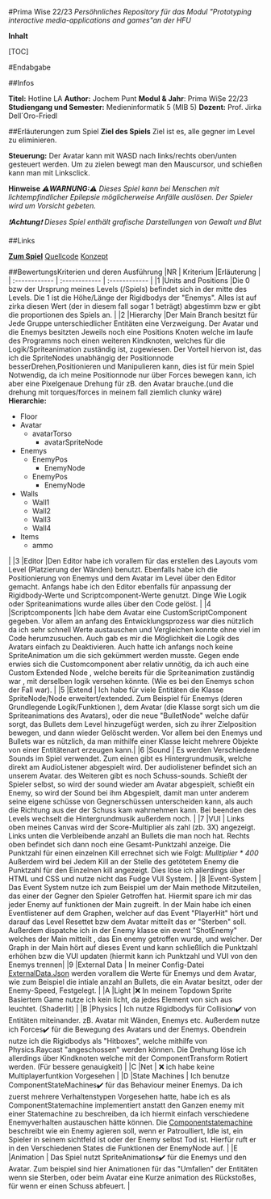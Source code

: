 
#Prima Wise 22/23
*Persöhnliches Repository für das Modul "Prototyping interactive media-applications and games"an der HFU*


**Inhalt**

[TOC]

#Endabgabe

##Infos

**Titel:** Hotline LA
**Author:** Jochem Punt
**Modul & Jahr**: Prima WiSe 22/23
**Studiengang und Semester:** Medieninformatik 5 (MIB 5)
**Dozent:** Prof. Jirka Dell´Oro-Friedl

##Erläuterungen zum Spiel
**Ziel des Spiels**
Ziel ist es, alle gegner im Level zu eliminieren.

**Steuerung:**
Der Avatar kann mit WASD nach links/rechts oben/unten gesteuert werden. Um zu zielen bewegt man den Mauscursor, und schießen kann man mit Linksclick.

**Hinweise**
*⚠️**WARNUNG:**⚠️ 
Dieses Spiel kann bei Menschen mit lichtempfindlicher Epilepsie möglicherweise Anfälle auslösen. Der Spieler wird um Vorsicht gebeten.*

*❗**Achtung**❗ 
Dieses Spiel enthält  grafische Darstellungen von Gewalt und Blut*

##Links

**[Zum Spiel](https://jochempunt.github.io/Prima/HotlineLA/index.html)**
[Quellcode](https://github.com/jochempunt/Prima/tree/main/HotlineLA)
[Konzept](https://github.com/jochempunt/Prima/blob/main/HotlineLA/Prima_Konzept.pdf)

##BewertungsKriterien und deren Ausführung
|NR   | Kriterium  |Erläuterung   |
| :------------ | :------------ | :------------ |
|1   |Units and Positions   |Die 0 bzw der Ursprung meines Levels (/Spiels) befindet sich in der mitte des Levels. Die 1 ist die Höhe/Länge der Rigidbodys der "Enemys". Alles ist auf zirka diesen Wert (der in diesem fall sogar 1 beträgt) abgestimm bzw er gibt die proportionen des Spiels an. |
|2 |Hierarchy   |Der Main Branch besitzt für Jede Gruppe unterschiedlicher Entitäten eine Verzweigung. Der Avatar und die Enemys besitzten Jeweils noch eine Positions Knoten welche im laufe des Programms noch einen weiteren Kindknoten, welches für die Logik/Spriteanimation zuständig ist, zugewiesen. Der Vorteil hiervon ist, das ich die SpriteNodes unabhängig der Positionnode besserDrehen,Positionieren und Manipulieren kann, dies ist für mein Spiel Notwendig, da ich meine Positionnode nur über Forces bewegen kann, ich aber eine Pixelgenaue Drehung für zB. den Avatar brauche.(und die drehung mit torques/forces in meinem fall ziemlich clunky wäre)</br> <b>Hierarchie:</b><ul><li>Floor</li><li>Avatar<ul><li>avatarTorso<ul><li>avatarSpriteNode</li></ul></li></ul></li><li>Enemys<ul><li>EnemyPos<ul><li>EnemyNode</li></ul></li><li>EnemyPos<ul><li>EnemyNode</li></ul></li></ul></li><li>Walls<ul><li>Wall1</li><li>Wall2</li><li>Wall3</li><li>Wall4</li></ul></li><li>Items<ul><li>ammo</li></ul></li></ul> |
|3   |Editor   |Den Editor habe ich vorallem für das erstellen des Layouts vom Level (Platzierung der Wänden) benutzt. Ebenfalls habe ich die Positionierung von Enemys und dem Avatar im Level über den Editor gemacht. Anfangs habe ich den Editor ebenfalls für anpassung der Rigidbody-Werte und Scriptcomponent-Werte genutzt. Dinge Wie Logik oder Spriteanimations wurde alles über den Code gelöst.   |
|4   |Scriptcomponents   |Ich habe dem Avatar eine CustomScriptComponent gegeben. Vor allem an anfang des Entwicklungsprozess war dies nützlich da ich sehr schnell Werte  austauschen und Vergleichen konnte ohne viel im Code herumzusuchen. Auch gab es mir die Möglichkeit die Logik des Avatars einfach zu Deaktivieren. Auch hatte ich anfangs noch keine SpriteAnimation um die sich gekümmert werden musste. Gegen ende erwies sich die Customcomponent aber relativ unnötig, da ich auch eine Custom Extended Node , welche bereits für die Spriteanimation zuständig war , mit derselben logik versehen könnte. (Wie es bei den Enemys schon der Fall war).   |
|5   |Extend  | Ich habe für viele Entitäten die Klasse SpriteNode/Node erweitert/extended. Zum Beispiel für Enemys (deren Grundlegende Logik/Funktionen ), dem Avatar (die Klasse sorgt sich um die Spriteanimations des Avatars), oder die neue "BulletNode" welche dafür sorgt, das Bullets dem Level hinzugefügt werden, sich zu ihrer Zielposition bewegen, und dann wieder Gelöscht werden. Vor allem bei den Enemys und Bullets war es nützlich, da man mithilfe einer Klasse leicht mehrere Objekte von einer Entitätenart erzeugen kann.|
|6   |Sound   | Es werden Verschiedene Sounds im Spiel verwendet. Zum einen gibt es Hintergrundmusik, welche direkt am AudioListener abgespielt wird. Der audiolistener befindet sich an unserem Avatar. des Weiteren gibt es noch Schuss-sounds. Schießt der Spieler selbst, so wird der sound wieder am Avatar abgespielt, schießt ein Enemy, so wird der Sound bei ihm Abgespielt, damit man unter anderem seine eigene schüsse von Gegnerschüssen unterscheiden kann, als auch die Richtung aus der der Schuss kam wahrnehmen kann. Bei beenden des Levels wechselt die Hintergrundmusik außerdem noch.  |
|7   |VUI   | Links oben meines Canvas wird der Score-Multiplier als zahl (zb. 3X) angezeigt. Links unten die Verbleibende anzahl an Bullets die man noch hat. Rechts oben befindet sich dann noch eine Gesamt-Punktzahl anzeige. Die Punktzahl für einen einzelnen Kill errechnet sich wie Folgt: <i>Mulltiplier * 400</i>  Außerdem wird bei Jedem Kill an der Stelle des getötetem Enemy die Punktzahl für den Einzelnen kill angezeigt. Dies löse ich allerdings über HTML und CSS und nutze nicht das Fudge VUI System. |
|8   |Event-System   | Das Event System nutze ich zum Beispiel um der Main methode Mitzuteilen, das einer der Gegner den Spieler Getroffen hat. Hiermit spare ich mir das jeder Enemy auf funktionen der Main zugreift. In der Main habe ich einen Eventlistener auf dem Graphen, welcher auf das Event "PlayerHit" hört und darauf das Level Resettet bzw dem Avatar mitteilt das er "Sterben" soll.  Außerdem dispatche ich in der Enemy klasse ein event "ShotEnemy" welches der Main mitteilt , das Ein enemy getroffen wurde, und welcher. Der Graph in der Main hört auf dieses Event und kann schließlich die Punktzahl erhöhen bzw die VUI updaten (hiermit kann ich Punktzahl und VUI von den Enemys trennen|
|9   |External Data   | In meiner Config-Datei [ExternalData.Json](https://github.com/jochempunt/Prima/blob/main/HotlineLA/ExternalData.json)  werden vorallem die Werte für Enemys und dem Avatar, wie zum Beispiel die intiale anzahl an Bullets, die ein Avatar besitzt, oder der Enemy-Speed, Festgelegt. |
|A   |Light   |❌ In meinem Topdown Sprite Basiertem Game  nutze ich kein licht, da jedes Element von sich aus leuchtet. (Shaderlit)  |
|B   |Physics   | Ich nutze Rigidbodys für Collision✔️ von Entitäten miteinander.  zB.  Avatar mit Wänden, Enemys  etc. Außerdem nutze ich Forces✔️ für die Bewegung des Avatars und der Enemys. Obendrein nutze ich die Rigidbodys als "Hitboxes", welche mithilfe von Physics.Raycast "angeschossen" werden können. Die Drehung löse ich allerdings über  Kindknoten welche mit der ComponentTransform Rotiert werden. (Für bessere genauigkeit)  |
|C   |Net   | ❌ ich habe keine Multiplayerfuntkion Vorgesehen  |
|D  |State Machines   |  Ich benutze ComponentStateMachines✔️ für das Behaviour meiner Enemys. Da ich zuerst mehrere Verhaltenstypen Vorgesehen hatte, habe ich es als ComponentStatemachine implementiert anstatt den Ganzen enemy mit einer Statemachine zu beschreiben, da ich hiermit einfach verschiedene Enemyverhalten austauschen hätte können. Die [Componentstatemachine](https://github.com/jochempunt/Prima/blob/main/HotlineLA/Script/Source/enemyArmedStateM.ts) beschreibt wie ein Enemy agieren soll, wenn er Patroulliert, Idle ist, ein Spieler in seinem sichtfeld ist oder der Enemy selbst Tod ist. Hierfür ruft er in den Verschiedenen States die Funktionen der EnemyNode auf.  |
|E   |Animation   | Das Spiel nutzt SpriteAnimations✔️ für die Enemys und den Avatar.  Zum beispiel sind hier Animationen für das "Umfallen" der Entitäten wenn sie Sterben, oder beim Avatar eine Kurze animation des Rückstoßes, für wenn er einen Schuss abfeuert. |







